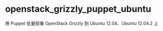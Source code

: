 openstack_grizzly_puppet_ubuntu
===============================

用 Puppet 批量部署 OpenStack Grizzly 到 Ubuntu 12.04、Ubuntu 12.04.2 上
